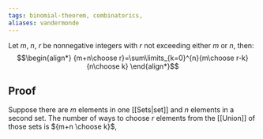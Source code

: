 ```yaml
---
tags: binomial-theorem, combinatorics,
aliases: vandermonde
---
```

Let $m$, $n$, $r$ be nonnegative integers with $r$ not exceeding either $m$ or $n$, then:
$$\begin{align*}
{m+n\choose r}=\sum\limits_{k=0}^{n}{m\choose r-k}{n\choose k}
\end{align*}$$
## Proof
Suppose there are $m$ elements in one [[Sets|set]] and $n$ elements in a second set. The number of ways to choose $r$ elements from the [[Union]] of those sets is ${m+n \choose k}$, 

